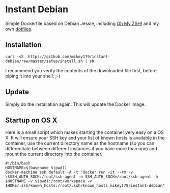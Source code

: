 # Instant Debian

Simple Dockerfile based on Debian Jessie, including [Oh My ZSH!](http://ohmyz.sh)
and my own [dotfiles](https://github.com/mikey179/dotfiles).


## Installation

```
curl -sS  https://github.com/mikey179/instant-debian/raw/master/setup/install.sh | sh
```

I recommend you verify the contents of the downloaded file first, before piping
it into your shell. ;-)


## Update

Simply do the installation again. This will update the Docker image.


## Startup on OS X

Here is a small script which makes starting the container very easy on a OS X.
It will ensure your SSH key and your list of known hosts is available in the
container, use the current directory name as the hostname (so you can
differentiate between different instances if you have more than one) and mount
the current directory into the container.

```
#!/bin/bash
HOSTNAME=$(basename $(pwd))
docker-machine ssh default -A -t "docker run -it --rm -v \$SSH_AUTH_SOCK:/root/ssh-agent -e SSH_AUTH_SOCK=/root/ssh-agent -h $HOSTNAME -v $(pwd):/root/workspace -v $HOME/.ssh/known_hosts:/root/.ssh/known_hosts mikey179/instant-debian"
```
